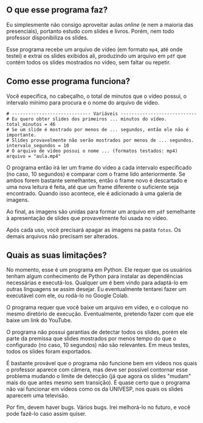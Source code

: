 
 ## O que esse programa faz? ##
Eu simplesmente não consigo aproveitar aulas *online* (e nem a maioria das presenciais), portanto estudo com slides e livros. Porém, nem todo professor disponibiliza os slides.

Esse programa recebe um arquivo de vídeo (em formato `mp4`, até onde testei) e extrai os slides exibidos ali, produzindo um arquivo em `pdf` que contém todos os slides mostrados no vídeo, sem faltar ou repetir.

 ## Como esse programa funciona? ##
Você especifica, no cabeçalho, o total de minutos que o vídeo possui, o intervalo mínimo para procura e o nome do arquivo de vídeo.

    # ----------------------------- Variáveis ----------------------------  
    # Eu quero obter slides dos primeiros ... minutos do vídeo.  
    total_minutos = 46  
    # Se um slide é mostrado por menos de ... segundos, então ele não é importante.  
    # Slides provavelmente não serão mostrados por menos de ... segundos.  
    intervalo_segundos = 10  
    # O arquivo de vídeo possui o nome ... (formatos testados: mp4)  
    arquivo = "aula.mp4"
O programa então irá ler um frame do vídeo a cada intervalo especificado (no caso, 10 segundos) e comparar com o frame lido anteriormente. Se ambos forem bastante semelhantes, então o frame novo é descartado e uma nova leitura é feita, até que um frame diferente o suficiente seja encontrado. Quando isso acontece, ele é adicionado à uma galeria de imagens.

Ao final, as imagens são unidas para formar um arquivo em `pdf` semelhante à apresentação de slides que provavelmente foi usada no vídeo. 

Após cada uso, você precisará apagar as imagens na pasta `fotos`. Os demais arquivos não precisam ser alterados. 

 ## Quais as suas limitações? ##
 No momento, esse é um programa em Python. Ele requer que os usuários tenham algum conhecimento de Python para instalar as dependências necessárias e executá-los. Qualquer um é bem vindo para adaptá-lo em outras linguagens se assim desejar. Eu eventualmente tentarei fazer um executável com ele,  ou rodá-lo no Google Colab.
 
O programa requer que você baixe um arquivo em vídeo, e o coloque no mesmo diretório de execução. Eventualmente, pretendo fazer com que ele baixe um link do YouTube.

O programa não possui garantias de detectar todos os slides, porém ele parte da premissa que slides mostrados por menos tempo do que o configurado (no caso, 10 segundos) não são relevantes. Em meus testes, todos os slides foram exportados.

É bastante provável que o programa não funcione bem em vídeos nos quais o professor aparece com câmera, mas deve ser possível contornar esse problema mudando o limite de detecção (já que agora os slides "mudam" mais do que antes mesmo sem transição). É quase certo que o programa não vai funcionar em vídeos como os da UNIVESP, nos quais os slides aparecem uma televisão. 

Por fim, devem haver bugs. Vários bugs. Irei melhorá-lo no futuro, e você pode fazê-lo caso assim quiser. 
